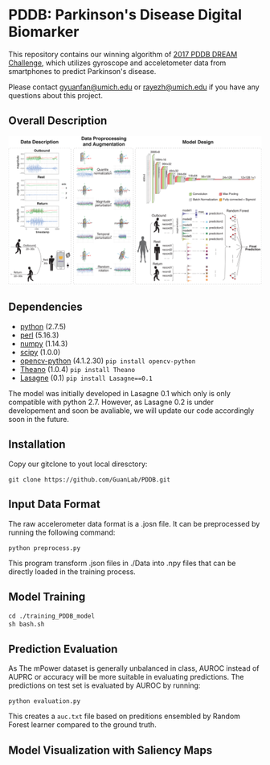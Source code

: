 # PDDB: Parkinson's Disease Digital Biomarker
This repository contains our winning algorithm of [2017 PDDB DREAM Challenge](https://www.businesswire.com/news/home/20180117006187/en), which utilizes gyroscope and acceletometer data from smartphones to predict Parkinson's disease.

Please contact gyuanfan@umich.edu or rayezh@umich.edu if you have any questions about this project. 
## Overall Description

![Overview](Overview.png)

## Dependencies
* [python](https://www.python.org/downloads/release/python-275/) (2.7.5)
* [perl](https://dev.perl.org/perl5/news/2013/perl-5.16.3.html) (5.16.3)
* [numpy](https://numpy.org/devdocs/release/1.14.3-notes.html) (1.14.3)
* [scipy](https://docs.scipy.org/doc/scipy-1.0.0/reference/) (1.0.0)
* [opencv-python](https://pypi.org/project/opencv-python/) (4.1.2.30)
```pip install opencv-python```
* [Theano](https://pypi.org/project/Theano/) (1.0.4)
```pip install Theano```
* [Lasagne](https://lasagne.readthedocs.io/en/latest/user/installation.html) (0.1)
```pip install Lasagne==0.1```

The model was initially developed in Lasagne 0.1 which only is only compatible with python 2.7. However, as Lasagne 0.2 is under developement and soon be avaliable, we will update our code accordingly soon in the future.

## Installation
Copy our gitclone to yout local diresctory:
```
git clone https://github.com/GuanLab/PDDB.git
```
## Input Data Format
The raw accelerometer data format is a .josn file. It can be preprocessed by running the following command:  
```
python preprocess.py
```
This program transform .json files in ./Data into .npy files that can be directly loaded in the training process. 
## Model Training 
```
cd ./training_PDDB_model
sh bash.sh
```
## Prediction Evaluation

As The mPower dataset is generally unbalanced in class, AUROC instead of AUPRC or accuracy will be more suitable in evaluating predictions. The predictions on test set is evaluated by AUROC by running:
```
python evaluation.py
```
This creates a `auc.txt` file based on preditions ensembled by Random Forest learner compared to the ground truth. 


## Model Visualization with Saliency Maps
